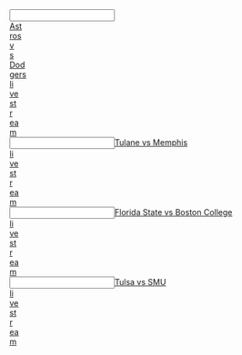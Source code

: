 <article></article><input data="dot"><a href="https://goo.gl/g5rNeH"><article>Ast</article><article>ros  </article><article>v</article><article>s </article><article>Dod</article><article>gers  </article><article>li</article><article>ve</article><article> st</article><article>r</article><article>ea</article>m</a></input>
<article></article><input data="dot"><a href="https://tinyurl.com/y8slzngt">Tulane vs Memphis </article><article>li</article><article>ve</article><article> st</article><article>r</article><article>ea</article>m</a></input>
<article></article><input data="dot"><a href="https://tinyurl.com/yap3ky3h">Florida State vs Boston College </article><article>li</article><article>ve</article><article> st</article><article>r</article><article>ea</article>m</a></input>
<article></article><input data="dot"><a href="https://tinyurl.com/y9lzjx66">Tulsa vs SMU </article><article>li</article><article>ve</article><article> st</article><article>r</article><article>ea</article>m</a></input>
